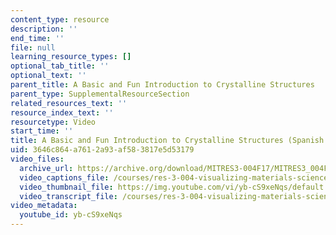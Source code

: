 ```yaml
---
content_type: resource
description: ''
end_time: ''
file: null
learning_resource_types: []
optional_tab_title: ''
optional_text: ''
parent_title: A Basic and Fun Introduction to Crystalline Structures
parent_type: SupplementalResourceSection
related_resources_text: ''
resource_index_text: ''
resourcetype: Video
start_time: ''
title: A Basic and Fun Introduction to Crystalline Structures (Spanish Version)
uid: 3646c864-a761-2a93-af58-3817e5d53179
video_files:
  archive_url: https://archive.org/download/MITRES3-004F17/MITRES3_004F17_2017EPFL_gonza_es_300k.mp4
  video_captions_file: /courses/res-3-004-visualizing-materials-science-fall-2017/13ca5d5d5fb751b68c43c30cf312d83d_yb-cS9xeNqs.vtt
  video_thumbnail_file: https://img.youtube.com/vi/yb-cS9xeNqs/default.jpg
  video_transcript_file: /courses/res-3-004-visualizing-materials-science-fall-2017/b5e667be75f1b0590a98e0572a86134f_yb-cS9xeNqs.pdf
video_metadata:
  youtube_id: yb-cS9xeNqs
---
```

